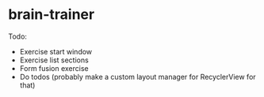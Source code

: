 # brain-trainer

Todo:
* Exercise start window
* Exercise list sections
* Form fusion exercise
* Do todos (probably make a custom layout manager for RecyclerView for that)
